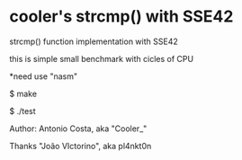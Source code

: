cooler's  strcmp() with SSE42
===================

strcmp() function implementation with SSE42

this is simple small benchmark with cicles of CPU

*need use "nasm"

$ make

$ ./test


Author: Antonio Costa, aka "Cooler_"

Thanks "João VIctorino", aka pl4nkt0n
